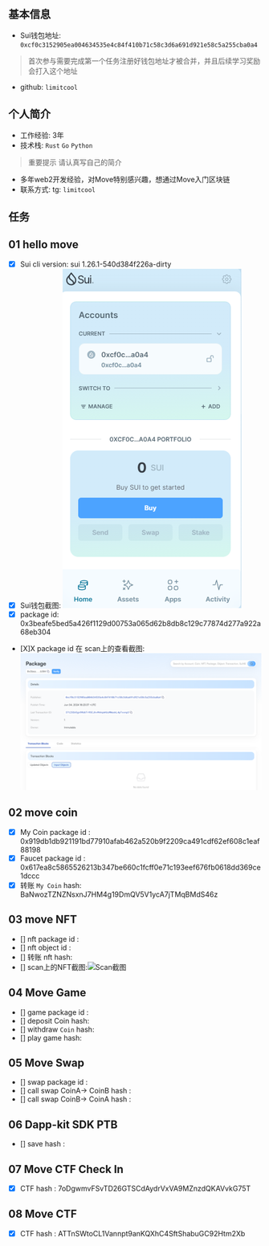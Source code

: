 ## 基本信息
- Sui钱包地址: `0xcf0c3152905ea004634535e4c84f410b71c58c3d6a691d921e58c5a255cba0a4`
> 首次参与需要完成第一个任务注册好钱包地址才被合并，并且后续学习奖励会打入这个地址
- github: `limitcool`

## 个人简介
- 工作经验: 3年
- 技术栈: `Rust` `Go` `Python`
> 重要提示 请认真写自己的简介
- 多年web2开发经验，对Move特别感兴趣，想通过Move入门区块链
- 联系方式: tg: `limitcool`

## 任务

##   01 hello move
- [X] Sui cli version: sui 1.26.1-540d384f226a-dirty
- [X] Sui钱包截图: ![Sui钱包截图](./images/sui-wallet.png)
- [X] package id: 0x3beafe5bed5a426f1129d00753a065d62b8db8c129c77874d277a922a68eb304
- [X]X package id 在 scan上的查看截图:![Scan截图](./images/package.png)

##   02 move coin
- [X] My Coin package id : 0x919db1db921191bd77910afab462a520b9f2209ca491cdf62ef608c1eaf88198
- [X] Faucet package id : 0x617ea8c5865526213b347be660c1fcff0e71c193eef676fb0618dd369ce1dccc
- [X] 转账 `My Coin` hash: BaNwozTZNZNsxnJ7HM4g19DmQV5V1ycA7jTMqBMdS46z

##   03 move NFT
- [] nft package id :
- [] nft object id :
- [] 转账 nft  hash:
- [] scan上的NFT截图:![Scan截图](./images/你的图片地址)

##   04 Move Game
- [] game package id :
- [] deposit Coin hash:
- [] withdraw `Coin` hash:
- [] play game hash:

##   05 Move Swap
- [] swap package id :
- [] call swap CoinA-> CoinB  hash :
- [] call swap CoinB-> CoinA  hash :

##   06 Dapp-kit SDK PTB
- [] save hash :


##   07 Move CTF Check In
- [X] CTF hash : 7oDgwmvFSvTD26GTSCdAydrVxVA9MZnzdQKAVvkG75T

##   08 Move CTF
- [X] CTF hash : ATTnSWtoCL1Vannpt9anKQXhC4SftShabuGC92Htm2Xb
